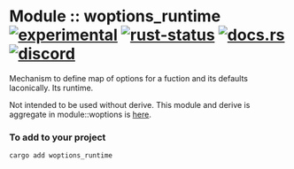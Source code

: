 # Module :: woptions_runtime [![experimental](https://img.shields.io/badge/stability-experimental-orange.svg)](https://github.com/emersion/stability-badges#experimental) [![rust-status](https://github.com/Wandalen/wTools/actions/workflows/ModulewOptionsRuntimePush.yml/badge.svg)](https://github.com/Wandalen/wTools/actions/workflows/ModulewOptionsRuntimePush.yml) [![docs.rs](https://img.shields.io/docsrs/woptions_runtime?color=e3e8f0&logo=docs.rs)](https://docs.rs/woptions_runtime) [![discord](https://img.shields.io/discord/872391416519737405?color=e3e8f0&logo=discord&logoColor=e3e8f0)](https://discord.gg/JwTG6d2b)

Mechanism to define map of options for a fuction and its defaults laconically. Its runtime.

Not intended to be used without derive. This module and derive is aggregate in module::woptions is [here](https://github.com/Wandalen/wTools/tree/master/module/rust/woptions).

### To add to your project

```
cargo add woptions_runtime
```
